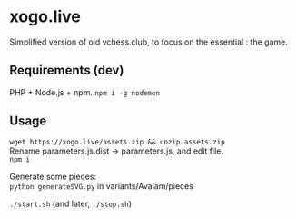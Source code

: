 # xogo.live

Simplified version of old vchess.club, to focus on the essential : the game.

## Requirements (dev)

PHP + Node.js + npm.
```npm i -g nodemon```

## Usage

```wget https://xogo.live/assets.zip && unzip assets.zip``` <br>
Rename parameters.js.dist &rarr; parameters.js, and edit file. <br>
```npm i```

Generate some pieces: <br>
```python generateSVG.py``` in variants/Avalam/pieces

```./start.sh``` (and later, ```./stop.sh```)
